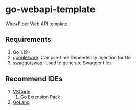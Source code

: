 # go-webapi-template

Wire+Fiber Web API template

## Requirements

1. Go 1.19+
2. [google/wire](https://github.com/google/wire): Compile-time Dependency Injection for Go
3. [swaggo/swag](https://github.com/swaggo/swag): Used to generate Swagger files.

## Recommend IDEs

1. [VSCode](https://code.visualstudio.com/)
   1. [Go Extension Pack](https://marketplace.visualstudio.com/items?itemName=doggy8088.go-extension-pack)
2. [GoLand](https://www.jetbrains.com/go/)
